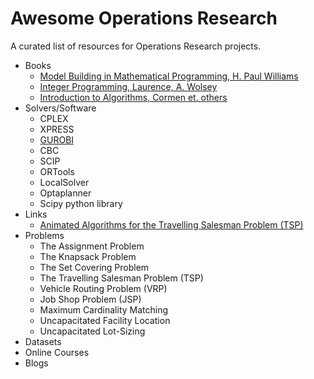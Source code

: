 # Awesome Operations Research
A curated list of resources for Operations Research projects.

* Books
  * [Model Building in Mathematical Programming, H. Paul Williams](https://www.thriftbooks.com/w/model-building-in-mathematical-programming--4th-edition_h-paul-williams/470378/item/)
  * [Integer Programming, Laurence, A. Wolsey](https://www.thriftbooks.com/w/integer-programming_laurence-a-wolsey/336504/item/)
  * [Introduction to Algorithms, Cormen et. others](https://www.thriftbooks.com/w/introduction-to-algorithms_clifford-stein_thomas-h-cormen/254823/)
* Solvers/Software
  * CPLEX
  * XPRESS
  * [GUROBI](https://www.gurobi.com/)
  * CBC
  * SCIP
  * ORTools
  * LocalSolver
  * Optaplanner
  * Scipy python library
* Links
  * [Animated Algorithms for the Travelling Salesman Problem (TSP)](https://stemlounge.com/animated-algorithms-for-the-traveling-salesman-problem/)
* Problems
  * The Assignment Problem
  * The Knapsack Problem
  * The Set Covering Problem
  * The Travelling Salesman Problem (TSP)
  * Vehicle Routing Problem (VRP)
  * Job Shop Problem (JSP)
  * Maximum Cardinality Matching
  * Uncapacitated Facility Location
  * Uncapacitated Lot-Sizing
* Datasets
* Online Courses
* Blogs
